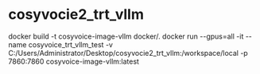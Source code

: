 # cosyvocie2_trt_vllm

docker build -t cosyvoice-image-vllm docker/.
docker run --gpus=all -it --name cosyvoice_trt_vllm_test -v C:/Users/Administrator/Desktop/cosyvocie2_trt_vllm:/workspace/local -p 7860:7860 cosyvoice-image-vllm:latest
